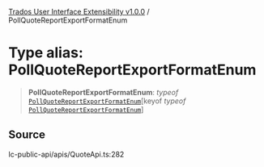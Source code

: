 [Trados User Interface Extensibility v1.0.0](../wiki/globals) / PollQuoteReportExportFormatEnum

# Type alias: PollQuoteReportExportFormatEnum

> **PollQuoteReportExportFormatEnum**: *typeof* [`PollQuoteReportExportFormatEnum`](../wiki/Variable.PollQuoteReportExportFormatEnum)\[keyof *typeof* [`PollQuoteReportExportFormatEnum`](../wiki/Variable.PollQuoteReportExportFormatEnum)\]

## Source

lc-public-api/apis/QuoteApi.ts:282
